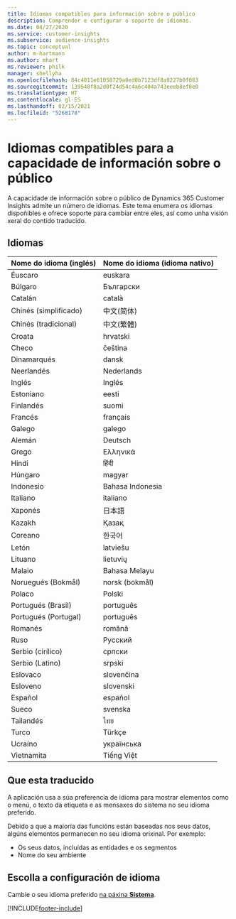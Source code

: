 ```yaml
---
title: Idiomas compatibles para información sobre o público
description: Comprender e configurar o soporte de idiomas.
ms.date: 04/27/2020
ms.service: customer-insights
ms.subservice: audience-insights
ms.topic: conceptual
author: m-hartmann
ms.author: mhart
ms.reviewer: philk
manager: shellyha
ms.openlocfilehash: 84c4011e61058729a0ed0b7123df8a9227b0f083
ms.sourcegitcommit: 139548f8a2d0f24d54c4a6c404a743eeeb8ef8e0
ms.translationtype: HT
ms.contentlocale: gl-ES
ms.lasthandoff: 02/15/2021
ms.locfileid: "5268178"
---
```

# <a name="supported-languages-for-audience-insights-capability"></a>Idiomas compatibles para a capacidade de información sobre o público

A capacidade de información sobre o público de Dynamics 365 Customer Insights admite un número de idiomas. Este tema enumera os idiomas dispoñibles e ofrece soporte para cambiar entre eles, así como unha visión xeral do contido traducido.

## <a name="languages"></a>Idiomas

| Nome do idioma (inglés)|  Nome do idioma (idioma nativo) |
| ------------- | ------------- |
| Éuscaro | euskara |
| Búlgaro | Български |
| Catalán | català |
| Chinés (simplificado) | 中文(简体) |
| Chinés (tradicional) | 中文(繁體) |
| Croata | hrvatski |
| Checo | čeština |
| Dinamarqués | dansk |
| Neerlandés | Nederlands |
| Inglés | Inglés |
| Estoniano | eesti |
| Finlandés | suomi |
| Francés | français |
| Galego | galego |
| Alemán | Deutsch |
| Grego | Ελληνικά |
| Hindi | हिंदी |
| Húngaro | magyar |
| Indonesio | Bahasa Indonesia |
| Italiano | italiano |
| Xaponés | 日本語 |
| Kazakh | Қазақ |
| Coreano | 한국어 |
| Letón | latviešu |
| Lituano | lietuvių |
| Malaio | Bahasa Melayu |
| Noruegués (Bokmål) | norsk (bokmål) |
| Polaco | Polski |
| Portugués (Brasil) | português |
| Portugués (Portugal) | português |
| Romanés | română |
| Ruso | Русский |
| Serbio (cirílico) | српски |
| Serbio (Latino) | srpski |
| Eslovaco | slovenčina |
| Esloveno | slovenski |
| Español | español |
| Sueco | svenska |
| Tailandés | ไทย |
| Turco | Türkçe |
| Ucraíno | українська |
| Vietnamita | Tiếng Việt |

## <a name="whats-translated"></a>Que esta traducido

A aplicación usa a súa preferencia de idioma para mostrar elementos como o menú, o texto da etiqueta e as mensaxes do sistema no seu idioma preferido.

Debido a que a maioría das funcións están baseadas nos seus datos, algúns elementos permanecen no seu idioma orixinal. Por exemplo:

- Os seus datos, incluídas as entidades e os segmentos
- Nome do seu ambiente

## <a name="choose-your-language-settings"></a>Escolla a configuración de idioma  

Cambie o seu idioma preferido [na páxina **Sistema**](system.md).


[!INCLUDE[footer-include](../includes/footer-banner.md)]